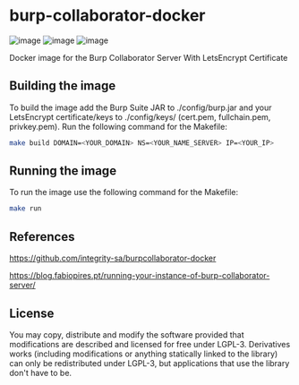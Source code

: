 # burp-collaborator-docker

![image](https://img.shields.io/travis/com/v1sion/burp-collaborator-docker/master.svg) ![image](https://img.shields.io/microbadger/layers/v1sion/burp-collaborator.svg) ![image](https://img.shields.io/microbadger/image-size/v1sion/burp-collaborator.svg)

Docker image for the Burp Collaborator Server With LetsEncrypt Certificate

## Building the image

To build the image add the Burp Suite JAR to ./config/burp.jar and your LetsEncrypt certificate/keys to ./config/keys/ (cert.pem, fullchain.pem, privkey.pem).
Run the following command for the Makefile:

```bash
make build DOMAIN=<YOUR_DOMAIN> NS=<YOUR_NAME_SERVER> IP=<YOUR_IP>
```

## Running the image

To run the image use the following command for the Makefile:

```bash
make run
```

## References

<https://github.com/integrity-sa/burpcollaborator-docker>

<https://blog.fabiopires.pt/running-your-instance-of-burp-collaborator-server/>

## License

You may copy, distribute and modify the software provided that modifications are described and licensed for free under LGPL-3. Derivatives works (including modifications or anything statically linked to the library) can only be redistributed under LGPL-3, but applications that use the library don't have to be.

